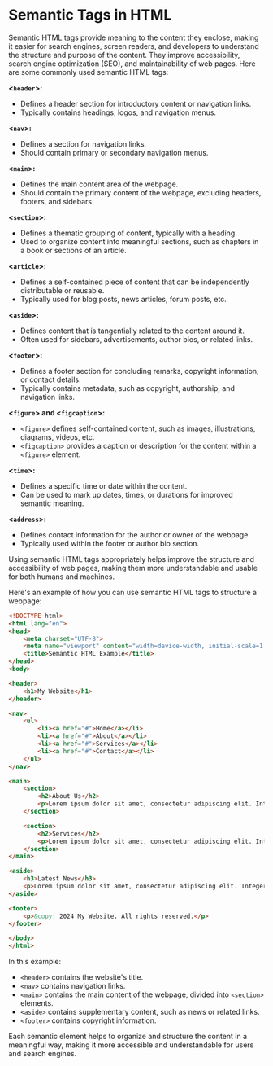 # Semantic Tags in HTML

Semantic HTML tags provide meaning to the content they enclose, making it easier for search engines, screen readers, and developers to understand the structure and purpose of the content. They improve accessibility, search engine optimization (SEO), and maintainability of web pages. Here are some commonly used semantic HTML tags:

**<`header`>:**
- Defines a header section for introductory content or navigation links.
- Typically contains headings, logos, and navigation menus.

**<`nav`>:**
- Defines a section for navigation links.
- Should contain primary or secondary navigation menus.

**<`main`>:**
- Defines the main content area of the webpage.
- Should contain the primary content of the webpage, excluding headers, footers, and sidebars.

**<`section`>:**
- Defines a thematic grouping of content, typically with a heading.
- Used to organize content into meaningful sections, such as chapters in a book or sections of an article.

**<`article`>:**
- Defines a self-contained piece of content that can be independently distributable or reusable.
- Typically used for blog posts, news articles, forum posts, etc.

**<`aside`>:**
- Defines content that is tangentially related to the content around it.
- Often used for sidebars, advertisements, author bios, or related links.

**<`footer`>:**
- Defines a footer section for concluding remarks, copyright information, or contact details.
- Typically contains metadata, such as copyright, authorship, and navigation links.

**<`figure`> and <`figcaption`>:**
- `<figure>` defines self-contained content, such as images, illustrations, diagrams, videos, etc.
- `<figcaption>` provides a caption or description for the content within a `<figure>` element.

**<`time`>:**
- Defines a specific time or date within the content.
- Can be used to mark up dates, times, or durations for improved semantic meaning.

**<`address`>:**
- Defines contact information for the author or owner of the webpage.
- Typically used within the footer or author bio section.

Using semantic HTML tags appropriately helps improve the structure and accessibility of web pages, making them more understandable and usable for both humans and machines.

Here's an example of how you can use semantic HTML tags to structure a webpage:

```html
<!DOCTYPE html>
<html lang="en">
<head>
    <meta charset="UTF-8">
    <meta name="viewport" content="width=device-width, initial-scale=1.0">
    <title>Semantic HTML Example</title>
</head>
<body>

<header>
    <h1>My Website</h1>
</header>

<nav>
    <ul>
        <li><a href="#">Home</a></li>
        <li><a href="#">About</a></li>
        <li><a href="#">Services</a></li>
        <li><a href="#">Contact</a></li>
    </ul>
</nav>

<main>
    <section>
        <h2>About Us</h2>
        <p>Lorem ipsum dolor sit amet, consectetur adipiscing elit. Integer nec odio. Praesent libero. Sed cursus ante dapibus diam.</p>
    </section>

    <section>
        <h2>Services</h2>
        <p>Lorem ipsum dolor sit amet, consectetur adipiscing elit. Integer nec odio. Praesent libero. Sed cursus ante dapibus diam.</p>
    </section>
</main>

<aside>
    <h3>Latest News</h3>
    <p>Lorem ipsum dolor sit amet, consectetur adipiscing elit. Integer nec odio. Praesent libero. Sed cursus ante dapibus diam.</p>
</aside>

<footer>
    <p>&copy; 2024 My Website. All rights reserved.</p>
</footer>

</body>
</html>
```

In this example:

- `<header>` contains the website's title.
- `<nav>` contains navigation links.
- `<main>` contains the main content of the webpage, divided into `<section>` elements.
- `<aside>` contains supplementary content, such as news or related links.
- `<footer>` contains copyright information.

Each semantic element helps to organize and structure the content in a meaningful way, making it more accessible and understandable for users and search engines.
